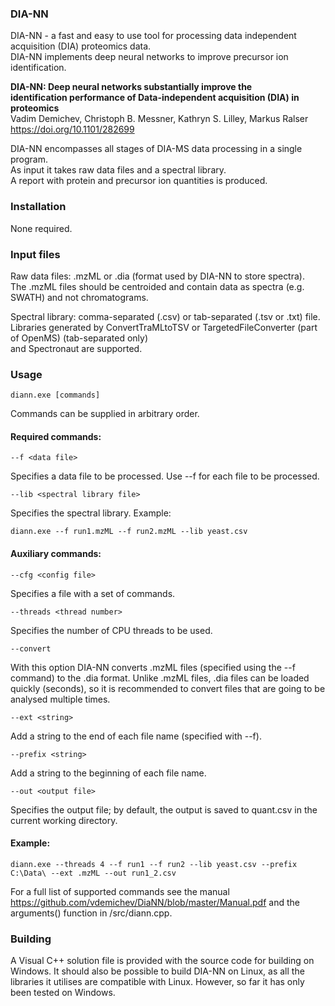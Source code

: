 ### DIA-NN

DIA-NN - a fast and easy to use tool for processing data independent acquisition (DIA) proteomics data.  
DIA-NN implements deep neural networks to improve precursor ion identification.

**DIA-NN: Deep neural networks substantially improve the   
identification performance of Data-independent acquisition (DIA) in proteomics**  
Vadim Demichev, Christoph B. Messner, Kathryn S. Lilley, Markus Ralser  
https://doi.org/10.1101/282699

DIA-NN encompasses all stages of DIA-MS data processing in a single program.   
As input it takes raw data files and a spectral library.  
A report with protein and precursor ion quantities is produced.  

### Installation

None required.

### Input files

Raw data files: .mzML or .dia (format used by DIA-NN to store spectra).  
The .mzML files should be centroided and contain data as spectra (e.g. SWATH) and not chromatograms.  

Spectral library: comma-separated (.csv) or tab-separated (.tsv or .txt) file.   
Libraries generated by ConvertTraMLtoTSV or TargetedFileConverter (part of OpenMS) (tab-separated only)   
and Spectronaut are supported.   

### Usage
```
diann.exe [commands]  
```
Commands can be supplied in arbitrary order.     

#### Required commands:  
```
--f <data file> 
```
Specifies a data file to be processed. Use --f for each file to be processed. 
```
--lib <spectral library file>
```
Specifies the spectral library. Example:
```
diann.exe --f run1.mzML --f run2.mzML --lib yeast.csv  
```
#### Auxiliary commands:  
```
--cfg <config file> 
```
Specifies a file with a set of commands.
```
--threads <thread number> 
```
Specifies the number of CPU threads to be used.  
```
--convert
```
With this option DIA-NN converts .mzML files (specified using the --f command) to the .dia format. Unlike .mzML files, .dia files can be loaded quickly (seconds), so it is recommended to convert files that are going to be analysed multiple times.    
```
--ext <string>
```
Add a string to the end of each file name (specified with --f).  
```
--prefix <string>
```
Add a string to the beginning of each file name.  
```
--out <output file> 
```
Specifies the output file; by default, the output is saved to quant.csv in the current working directory.

#### Example:
```
diann.exe --threads 4 --f run1 --f run2 --lib yeast.csv --prefix C:\Data\ --ext .mzML --out run1_2.csv    
```

For a full list of supported commands see the manual https://github.com/vdemichev/DiaNN/blob/master/Manual.pdf and the arguments() function in /src/diann.cpp.    

### Building

A Visual C++ solution file is provided with the source code for building on Windows. It should also be possible to build DIA-NN on Linux, as all the libraries it utilises are compatible with Linux. However, so far it has only been tested on Windows.    





